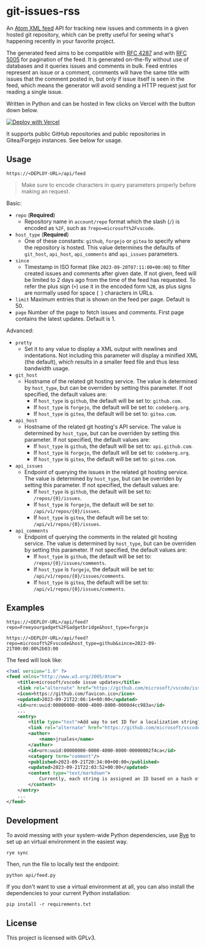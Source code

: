 # git-issues-rss

An [Atom XML feed](https://wikipedia.org/wiki/Atom_(web_standard)) API for tracking new issues and comments in a given hosted git repository, which can be pretty useful for seeing what's happening recently in your favorite project.

The generated feed aims to be compatible with [RFC 4287](https://datatracker.ietf.org/doc/html/rfc4287) and with [RFC 5005](https://datatracker.ietf.org/doc/html/rfc5005) for pagination of the feed. It is generated on-the-fly without use of databases and it queries issues and comments in bulk. Feed entries represent an issue or a comment, comments will have the same title with issues that the comment posted in, but only if issue itself is seen in the feed, which means the generator will avoid sending a HTTP request just for reading a single issue.

Written in Python and can be hosted in few clicks on Vercel with the button down below.

[![Deploy with Vercel](https://vercel.com/button)](https://vercel.com/new/clone?repository-url=https%3A%2F%2Fgithub.com%2Fysfchn%2Fgit-issues-rss)

It supports public GitHub repositories and public repositories in Gitea/Forgejo instances. See below for usage.

## Usage

```
https://<DEPLOY-URL>/api/feed
```

> Make sure to encode characters in query parameters properly before making an request.

Basic:

* `repo` (**Required**)
    * Repository name in `account/repo` format which the slash (`/`) is encoded as `%2F`, such as `?repo=microsoft%2Fvscode`.
* `host_type` (**Required**)
    * One of these constants: `github`, `forgejo` or `gitea` to specify where the repository is hosted. This value determines the defaults of `git_host`, `api_host`, `api_comments` and `api_issues` parameters.
* `since`
    * Timestamp in ISO format (like `2023-09-20T07:11:00+00:00`) to filter created issues and comments after given date. If not given, feed will be limited to 2 days ago from the time of the feed has requested. To refer the plus sign (`+`) use it in the encoded form `%2B`, as plus signs are normally used for space (` `) characters in URLs.
* `limit`
    Maximum entries that is shown on the feed per page. Default is 50.
* `page`
    Number of the page to fetch issues and comments. First page contains the latest updates. Default is 1.

Advanced:

* `pretty`
    * Set it to any value to display a XML output with newlines and indentations. Not including this parameter will display a minified XML (the default), which results in a smaller feed file and thus less bandwidth usage.
* `git_host`
    * Hostname of the related git hosting service. The value is determined by `host_type`, but can be overriden by setting this parameter. If not specified, the default values are:
        * If `host_type` is `github`, the default will be set to: `github.com`.
        * If `host_type` is `forgejo`, the default will be set to: `codeberg.org`.
        * If `host_type` is `gitea`, the default will be set to: `gitea.com`.
* `api_host`
    * Hostname of the related git hosting's API service. The value is determined by `host_type`, but can be overriden by setting this parameter. If not specified, the default values are:
        * If `host_type` is `github`, the default will be set to: `api.github.com`.
        * If `host_type` is `forgejo`, the default will be set to: `codeberg.org`.
        * If `host_type` is `gitea`, the default will be set to: `gitea.com`.
* `api_issues`
    * Endpoint of querying the issues in the related git hosting service. The value is determined by `host_type`, but can be overriden by setting this parameter. If not specified, the default values are:
        * If `host_type` is `github`, the default will be set to: `/repos/{0}/issues`.
        * If `host_type` is `forgejo`, the default will be set to: `/api/v1/repos/{0}/issues`.
        * If `host_type` is `gitea`, the default will be set to: `/api/v1/repos/{0}/issues`.
* `api_comments`
    * Endpoint of querying the comments in the related git hosting service. The value is determined by `host_type`, but can be overriden by setting this parameter. If not specified, the default values are:
        * If `host_type` is `github`, the default will be set to: `/repos/{0}/issues/comments`.
        * If `host_type` is `forgejo`, the default will be set to: `/api/v1/repos/{0}/issues/comments`.
        * If `host_type` is `gitea`, the default will be set to: `/api/v1/repos/{0}/issues/comments`.

## Examples

```
https://<DEPLOY-URL>/api/feed?repo=Freeyourgadget%2FGadgetbridge&host_type=forgejo
```

```
https://<DEPLOY-URL>/api/feed?repo=microsoft%2Fvscode&host_type=github&since=2023-09-21T00:00:00%2b03:00
```

The feed will look like:

```xml
<?xml version="1.0" ?>
<feed xmlns="http://www.w3.org/2005/Atom">
    <title>microsoft/vscode issue updates</title>
    <link rel="alternate" href="https://github.com/microsoft/vscode/issues"/>
    <icon>https://github.com/favicon.ico</icon>
    <updated>2023-09-21T22:06:14+00:00</updated>
    <id>urn:uuid:00000000-0000-4000-8000-0000d4cc983a</id>
    ...
    <entry>
        <title type="text">Add way to set ID for a localization string?</title>
        <link rel="alternate" href="https://github.com/microsoft/vscode/issues/193738"/>
        <author>
            <name>jruales</name>
        </author>
        <id>urn:uuid:00000000-0000-4000-8000-00000002f4ca</id>
        <category term="comment"/>
        <published>2023-09-21T20:34:00+00:00</published>
        <updated>2023-09-21T22:03:52+00:00</updated>
        <content type="text/markdown">
            Currently, each string is assigned an ID based on a hash of the English string and the comment. The problem with this is that any small change to a string or its comment will change the ID, requiring a new translation from scratch. It might be good to allow the user to specify an ID to use for a given English string. That way, if the user makes a small change to the English string, the ID will remain the same, and the translator will be able to use the old translation as a basis for the new translation, only changing the small part that was modified in the English string.
        </content>
    </entry>
    ...
</feed>
```

## Development

To avoid messing with your system-wide Python dependencies, use [Rye](https://rye-up.com/) to set up an virtual environment in the easiest way.

```
rye sync
```

Then, run the file to locally test the endpoint:

```
python api/feed.py
```

If you don't want to use a virtual environment at all, you can also install the dependencies to your current Python installation:

```
pip install -r requirements.txt
```

## License

This project is licensed with GPLv3.
